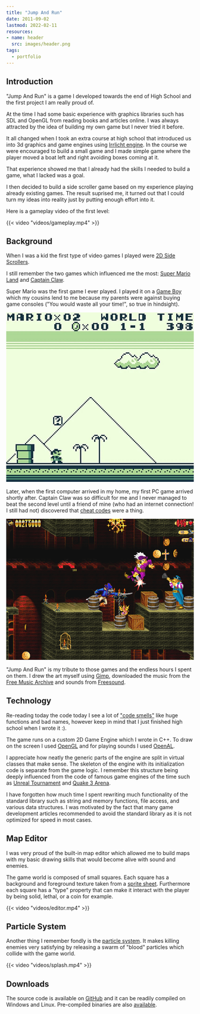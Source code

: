 ```yaml
---
title: "Jump And Run"
date: 2011-09-02
lastmod: 2022-02-11
resources:
- name: header
  src: images/header.png
tags:
  - portfolio
---
```


## Introduction

"Jump And Run" is a game I developed towards the end of High School and the first project I am really proud of.

At the time I had some basic experience with graphics libraries such has SDL and OpenGL from reading books and articles online. I was always attracted by the idea of building my own game but I never tried it before.

It all changed when I took an extra course at high school that introduced us into 3d graphics and game engines using [Irrlicht engine](https://irrlicht.sourceforge.io/). In the course we were encouraged to build a small game and I made simple game where the player moved a boat left and right avoiding boxes coming at it. 

That experience showed me that I already had the skills I needed to build a game, what I lacked was a goal.

I then decided to build a side scroller game based on my experience playing already existing games. The result suprised me, it turned out that I could turn my ideas into reality just by putting enough effort into it.

Here is a gameplay video of the first level:

{{< video "videos/gameplay.mp4" >}}

## Background

When I was a kid the first type of video games I played were [2D Side Scrollers](https://en.wikipedia.org/wiki/Side-scrolling_video_game).

I still remember the two games which influenced me the most: [Super Mario Land](https://en.wikipedia.org/wiki/Super_Mario_Land) and [Captain Claw](https://en.wikipedia.org/wiki/Claw_(video_game)).

Super Mario was the first game I ever played. I played it on a [Game Boy](https://en.wikipedia.org/wiki/Game_Boy) which my cousins lend to me because my parents were against buying game consoles ("You would waste all your time!", so true in hindsight).

![Super Mario Land gameplay](images/supermarioland.jpg)

Later, when the first computer arrived in my home, my first PC game arrived shortly after. Captain Claw was so difficult for me and I never managed to beat the second level until a friend of mine (who had an internet connection! I still had not) discovered that [cheat codes](https://en.wikipedia.org/wiki/Cheating_in_video_games#Cheat_codes) were a thing.

![Captain Claw gameplay](images/claw.gif)

"Jump And Run" is my tribute to those games and the endless hours I spent on them. I drew the art myself using [Gimp](https://www.gimp.org/), downloaded the music from the [Free Music Archive](https://freemusicarchive.org) and sounds from [Freesound](https://freesound.org/).

## Technology

Re-reading today the code today I see a lot of ["code smells"](https://en.wikipedia.org/wiki/Code_smell) like huge functions and bad names, however keep in mind that I just finished high school when I wrote it :).

The game runs on a custom 2D Game Engine which I wrote in C++. To draw on the screen I used [OpenGL](https://en.wikipedia.org/wiki/OpenGL) and for playing sounds I used [OpenAL](https://en.wikipedia.org/wiki/OpenAL).

I appreciate how neatly the generic parts of the engine are split in virtual classes that make sense. The skeleton of the engine with its initialization code is separate from the game logic. I remember this structure being deeply influenced from the code of famous game engines of the time such as [Unreal Tournament](https://github.com/stephank/surreal/) and [Quake 3 Arena](https://github.com/id-Software/Quake-III-Arena).

I have forgotten how much time I spent rewriting much functionality of the standard library such as string and memory functions, file access, and various data structures. I was motivated by the fact that many game development articles recommended to avoid the standard library as it is not optimized for speed in most cases.

## Map Editor

I was very proud of the built-in map editor which allowed me to build maps with my basic drawing skills that would become alive with sound and enemies.

The game world is composed of small squares. Each square has a background and foreground texture taken from a [sprite sheet](https://en.wikipedia.org/wiki/Texture_atlas). Furthermore each square has a "type" property that can make it interact with the player by being solid, lethal, or a coin for example.

{{< video "videos/editor.mp4" >}}

## Particle System

Another thing I remember fondly is the [particle system](https://en.wikipedia.org/wiki/Particle_system). It makes killing enemies very satisfying by releasing a swarm of "blood" particles which collide with the game world.

{{< video "videos/splash.mp4" >}}

## Downloads

The source code is available on [GitHub](https://github.com/skilion/jump-and-run) and it can be readily compiled on Windows and Linux. Pre-compiled binaries are also [available](https://github.com/skilion/jump-and-run/releases).